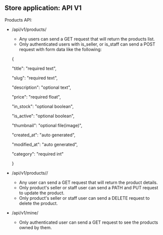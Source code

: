 ## Store application: API V1

Products API:
  * /api/v1/products/
      * Any users can send a GET request that will return the products list.
      * Only authenticated users with is_seller, or is_staff can send a POST request with form data like the following:
  
      {

      "title": "required text",

      "slug": "required text",

      "description": "optional text",

      "price": "required float",

      "in_stock": "optional boolean",

      "is_active": "optional boolean",

      "thumbnail": "optional file(image)",

      "created_at": "auto generated",

      "modified_at": "auto generated",

      "category": "required int"

    }
  * /api/v1/products/<product-slug>/
    * Any user can send a GET request that will return the product details.
    * Only product's seller or staff user can send a PATH and PUT request to update the product.
    * Only product's seller or staff user can send a DELETE request to delete the product.
  * /api/v1/mine/
    * Only authenticated user can send a GET request to see the products owned by them.
  